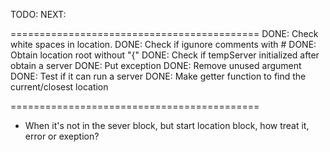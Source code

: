 TODO: 
NEXT: 



===========================================
DONE: Check white spaces in location. 
DONE: Check if igunore comments with #
DONE: Obtain location root without "{"
DONE: Check if tempServer initialized after obtain a server
DONE: Put exception
DONE: Remove unused argument
DONE: Test if it can run a server
DONE: Make getter function to find the current/closest location



===========================================
- When it's not in the sever block, but start location block, how treat it, error or exeption?


